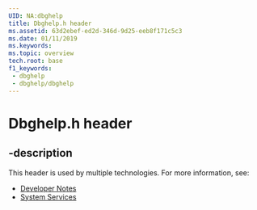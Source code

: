 ```yaml
---
UID: NA:dbghelp
title: Dbghelp.h header
ms.assetid: 63d2ebef-ed2d-346d-9d25-eeb8f171c5c3
ms.date: 01/11/2019
ms.keywords: 
ms.topic: overview
tech.root: base
f1_keywords:
 - dbghelp
 - dbghelp/dbghelp
---
```


# Dbghelp.h header


## -description

This header is used by multiple technologies. For more information, see:

- [Developer Notes](../_winprog/index.md)
- [System Services](../_base/index.md)

